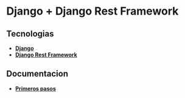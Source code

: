 # Django + Django Rest Framework

## Tecnologias
- **[Django](https://docs.djangoproject.com/en/3.0/)**
- **[Django Rest Framework](https://www.django-rest-framework.org/)**

## Documentacion
- [**Primeros pasos**](https://github.com/ruizdiazever/djangovue/blob/master/docs/docs/api.md)